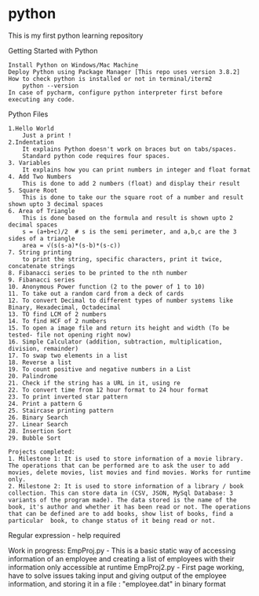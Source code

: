 # python
This is my first python learning repository 

Getting Started with Python

    Install Python on Windows/Mac Machine
    Deploy Python using Package Manager [This repo uses version 3.8.2]
    How to check python is installed or not in terminal/iterm2
        python --version
    In case of pycharm, configure python interpreter first before executing any code.
Python Files

    1.Hello World
        Just a print !
    2.Indentation
        It explains Python doesn't work on braces but on tabs/spaces.
        Standard python code requires four spaces.
    3. Variables
        It explains how you can print numbers in integer and float format
    4. Add Two Numbers
        This is done to add 2 numbers (float) and display their result
    5. Square Root
        This is done to take our the square root of a number and result shown upto 3 decimal spaces
    6. Area of Triangle
        This is done based on the formula and result is shown upto 2 decimal spaces
        s = (a+b+c)/2  # s is the semi perimeter, and a,b,c are the 3 sides of a triangle
        area = √(s(s-a)*(s-b)*(s-c))
    7. String printing
        to print the string, specific characters, print it twice, concatenate strings
    8. Fibanacci series to be printed to the nth number
    9. Fibanacci series 
    10. Anonymous Power function (2 to the power of 1 to 10)
    11. To take out a random card from a deck of cards
    12. To convert Decimal to different types of number systems like Binary, Hexadecimal, Octadecimal
    13. TO find LCM of 2 numbers
    14. To find HCF of 2 numbers
    15. To open a image file and return its height and width (To be tested- file not opening right now)
    16. Simple Calculator (addition, subtraction, multiplication, division, remainder)
    17. To swap two elements in a list
    18. Reverse a list
    19. To count positive and negative numbers in a List
    20. Palindrome
    21. Check if the string has a URL in it, using re
    22. To convert time from 12 hour format to 24 hour format
    23. To print inverted star pattern
    24. Print a pattern G
    25. Staircase printing pattern
    26. Binary Search
    27. Linear Search
    28. Insertion Sort
    29. Bubble Sort
    
    Projects completed:
    1. Milestone 1: It is used to store information of a movie library. The operations that can be performed are to ask the user to add movies, delete movies, list movies and find movies. Works for runtime only.
    2. Milestone 2: It is used to store information of a library / book collection. This can store data in (CSV, JSON, MySql Database: 3 variants of the program made). The data stored is the name of the book, it's author and whether it has been read or not. The operations that can be defined are to add books, show list of books, find a particular  book, to change status of it being read or not.
    

Regular expression - help required

Work in progress:
    EmpProj.py - This is a basic static way of accessing information of an employee and creating a list of employees with their information only accessible at runtime
    EmpProj2.py - First page working, have to solve issues taking input and giving output of the employee information, and storing it in a file : "employee.dat" in binary format
